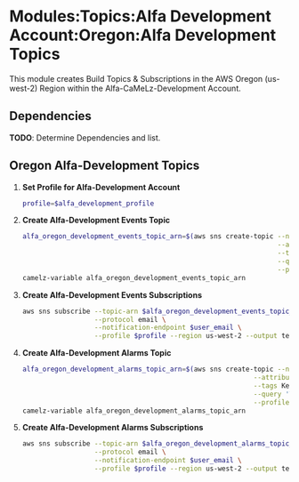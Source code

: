 # Modules:Topics:Alfa Development Account:Oregon:Alfa Development Topics

This module creates Build Topics & Subscriptions in the AWS Oregon (us-west-2) Region within the
Alfa-CaMeLz-Development Account.

## Dependencies

**TODO**: Determine Dependencies and list.

## Oregon Alfa-Development Topics

1. **Set Profile for Alfa-Development Account**

    ```bash
    profile=$alfa_development_profile
    ```

1. **Create Alfa-Development Events Topic**

    ```bash
    alfa_oregon_development_events_topic_arn=$(aws sns create-topic --name Events \
                                                                    --attributes "DisplayName=ALFD Events" \
                                                                    --tags Key=Name,Value=Alfa-Development-Events-Topic Key=Company,Value=Alfa Key=Environment,Value=Development \
                                                                    --query 'TopicArn' \
                                                                    --profile $profile --region us-west-2 --output text)
    camelz-variable alfa_oregon_development_events_topic_arn
    ```

1. **Create Alfa-Development Events Subscriptions**

    ```bash
    aws sns subscribe --topic-arn $alfa_oregon_development_events_topic_arn \
                      --protocol email \
                      --notification-endpoint $user_email \
                      --profile $profile --region us-west-2 --output text
    ```

1. **Create Alfa-Development Alarms Topic**

    ```bash
    alfa_oregon_development_alarms_topic_arn=$(aws sns create-topic --name Alarms \
                                                              --attributes "DisplayName=ALFD Alarms" \
                                                              --tags Key=Name,Value=Alfa-Development-Alarms-Topic Key=Company,Value=Alfa Key=Environment,Value=Development \
                                                              --query 'TopicArn' \
                                                              --profile $profile --region us-west-2 --output text)
    camelz-variable alfa_oregon_development_alarms_topic_arn
    ```

1. **Create Alfa-Development Alarms Subscriptions**

    ```bash
    aws sns subscribe --topic-arn $alfa_oregon_development_alarms_topic_arn \
                      --protocol email \
                      --notification-endpoint $user_email \
                      --profile $profile --region us-west-2 --output text
    ```
